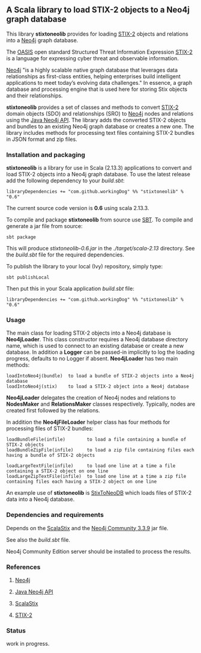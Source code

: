 ## A Scala library to load STIX-2 objects to a Neo4j graph database

This library **stixtoneolib** provides for loading [STIX-2](https://oasis-open.github.io/cti-documentation/) 
objects and relations into a [Neo4j](https://neo4j.com/) graph database. 

The [OASIS](https://www.oasis-open.org/) open standard Structured Threat Information Expression [STIX-2](https://oasis-open.github.io/cti-documentation/) 
is a language for expressing cyber threat and observable information.

[Neo4j](https://neo4j.com/) "is a highly scalable native graph database that leverages data 
relationships as first-class entities, helping enterprises build intelligent applications 
to meet today’s evolving data challenges."
In essence, a graph database and processing engine that is used here for storing Stix objects 
and their relationships.
 
**stixtoneolib** provides a set of classes and methods to convert [STIX-2](https://oasis-open.github.io/cti-documentation/) 
domain objects (SDO) and relationships (SRO) to [Neo4j](https://neo4j.com/) nodes and relations 
using the [Java Neo4j API](https://neo4j.com/docs/java-reference/current/javadocs/). 
The library adds the converted STIX-2 objects and bundles to an existing Neo4j graph database 
or creates a new one. The library includes methods for processing text files containing 
STIX-2 bundles in JSON format and zip files.
    
### Installation and packaging

**stixtoneolib** is a library for use in Scala (2.13.3) applications to convert and load STIX-2 objects 
into a Neo4j graph database. To use the latest release add the following dependency to your *build.sbt*:

    libraryDependencies += "com.github.workingDog" %% "stixtoneolib" % "0.6"

The current source code version is **0.6** using scala 2.13.3. 

To compile and package **stixtoneolib** from source use [SBT](http://www.scala-sbt.org/).
To compile and generate a jar file from source:

    sbt package

This will produce *stixtoneolib-0.6.jar* in the *./target/scala-2.13* directory. 
See the *build.sbt* file for the required dependencies.
      
To publish the library to your local (Ivy) repository, simply type:

    sbt publishLocal

Then put this in your Scala application *build.sbt* file:

    libraryDependencies += "com.github.workingDog" %% "stixtoneolib" % "0.6" 
       
### Usage

The main class for loading STIX-2 objects into a Neo4j database is **Neo4jLoader**.
This class constructor requires a Neo4j database directory name, which is used to connect to an 
existing database or create a new database. In addition a **Logger** can be passed-in implicitly 
to log the loading progress, defaults to no Logger if absent. 
**Neo4jLoader** has two main methods: 

    loadIntoNeo4j(bundle)  to load a bundle of STIX-2 objects into a Neo4j database
    loadIntoNeo4j(stix)    to load a STIX-2 object into a Neo4j database

**Neo4jLoader** delegates the creation of Neo4j nodes and relations 
to **NodesMaker** and **RelationsMaker** classes respectively. Typically, nodes are 
created first followed by the relations.

In addition the **Neo4jFileLoader** helper class has four methods for processing files of STIX-2 bundles:

    loadBundleFile(infile)        to load a file containing a bundle of STIX-2 objects
    loadBundleZipFile(infile)     to load a zip file containing files each having a bundle of STIX-2 objects
    
    loadLargeTextFile(infile)     to load one line at a time a file containing a STIX-2 object on one line
    loadLargeZipTextFile(infile)  to load one line at a time a zip file containing files each having a STIX-2 object on one line

An example use of **stixtoneolib** is [StixToNeoDB](https://github.com/workingDog/StixToNeoDB) 
which loads files of STIX-2 data into a Neo4j database.

### Dependencies and requirements

Depends on the [ScalaStix](https://github.com/workingDog/scalastix) and 
the [Neo4j Community 3.3.9](https://mvnrepository.com/artifact/org.neo4j/neo4j) jar file.

See also the *build.sbt* file.

Neo4j Community Edition server should be installed to process the results.

                    
### References
 
1) [Neo4j](https://neo4j.com/)

2) [Java Neo4j API](https://neo4j.com/docs/java-reference/current/javadocs/)

3) [ScalaStix](https://github.com/workingDog/scalastix)

4) [STIX-2](https://oasis-open.github.io/cti-documentation/)


### Status

work in progress.